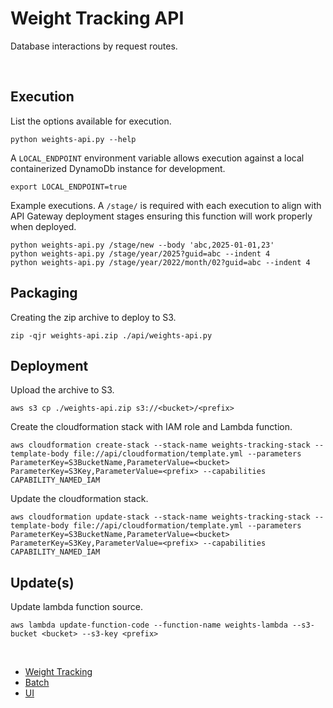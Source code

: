 # Weight Tracking API

Database interactions by request routes.

<br/>

## Execution

List the options available for execution.

`python weights-api.py --help`

A `LOCAL_ENDPOINT` environment variable allows execution against a local containerized DynamoDb instance for development.

`export LOCAL_ENDPOINT=true`

Example executions.  A `/stage/` is required with each execution to align with API Gateway deployment stages ensuring this function will work properly when deployed.

```
python weights-api.py /stage/new --body 'abc,2025-01-01,23' 
python weights-api.py /stage/year/2025?guid=abc --indent 4
python weights-api.py /stage/year/2022/month/02?guid=abc --indent 4
```

## Packaging

Creating the zip archive to deploy to S3.

`zip -qjr weights-api.zip ./api/weights-api.py`


## Deployment

Upload the archive to S3.

`aws s3 cp ./weights-api.zip s3://<bucket>/<prefix>`

Create the cloudformation stack with IAM role and Lambda function.

`aws cloudformation create-stack --stack-name weights-tracking-stack --template-body file://api/cloudformation/template.yml --parameters ParameterKey=S3BucketName,ParameterValue=<bucket> ParameterKey=S3Key,ParameterValue=<prefix> --capabilities CAPABILITY_NAMED_IAM`

Update the cloudformation stack.

`aws cloudformation update-stack --stack-name weights-tracking-stack --template-body file://api/cloudformation/template.yml --parameters ParameterKey=S3BucketName,ParameterValue=<bucket> ParameterKey=S3Key,ParameterValue=<prefix> --capabilities CAPABILITY_NAMED_IAM`

## Update(s)

Update lambda function source.

`aws lambda update-function-code --function-name weights-lambda --s3-bucket <bucket> --s3-key <prefix>`

<br/>

- [Weight Tracking](../)
- [Batch](../batch/)
- [UI](../ui/)


